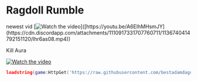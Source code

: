 # Ragdoll Rumble
newest vid
[![Watch the video]([https://img.youtube.com/vi/A6ElhMHsmJY/mqdefault.jpg](https://cdn.discordapp.com/attachments/1110917331707760711/1136740414792151120/lhr6as08.mp4))]([https://youtu.be/A6ElhMHsmJY](https://cdn.discordapp.com/attachments/1110917331707760711/1136740414792151120/lhr6as08.mp4))

Kill Aura

[![Watch the video](https://img.youtube.com/vi/A6ElhMHsmJY/mqdefault.jpg)](https://youtu.be/A6ElhMHsmJY)

```lua
loadstring(game:HttpGet('https://raw.githubusercontent.com/bestadamdagoat/random-scripts/main/ragdoll-rumble/killaura.lua'))()
```
